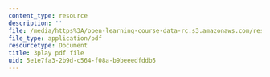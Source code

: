 ```yaml
---
content_type: resource
description: ''
file: /media/https%3A/open-learning-course-data-rc.s3.amazonaws.com/res-15-003-shaping-the-future-of-work-15-662x-spring-2016/5e1e7fa32b9dc564f08ab9beeedfddb5_DidA5vk0h_U.pdf
file_type: application/pdf
resourcetype: Document
title: 3play pdf file
uid: 5e1e7fa3-2b9d-c564-f08a-b9beeedfddb5
---
```

